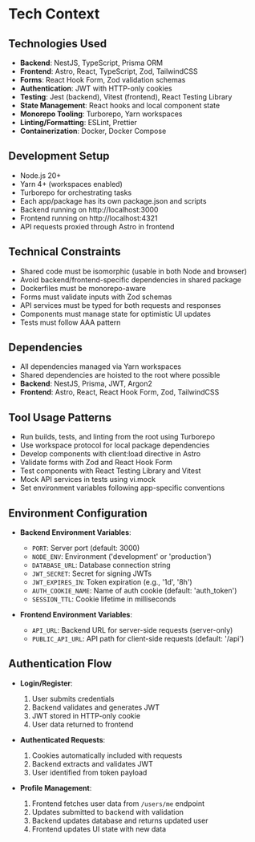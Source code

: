 # Tech Context

## Technologies Used

- **Backend**: NestJS, TypeScript, Prisma ORM
- **Frontend**: Astro, React, TypeScript, Zod, TailwindCSS
- **Forms**: React Hook Form, Zod validation schemas
- **Authentication**: JWT with HTTP-only cookies
- **Testing**: Jest (backend), Vitest (frontend), React Testing Library
- **State Management**: React hooks and local component state
- **Monorepo Tooling**: Turborepo, Yarn workspaces
- **Linting/Formatting**: ESLint, Prettier
- **Containerization**: Docker, Docker Compose

## Development Setup

- Node.js 20+
- Yarn 4+ (workspaces enabled)
- Turborepo for orchestrating tasks
- Each app/package has its own package.json and scripts
- Backend running on http://localhost:3000
- Frontend running on http://localhost:4321
- API requests proxied through Astro in frontend

## Technical Constraints

- Shared code must be isomorphic (usable in both Node and browser)
- Avoid backend/frontend-specific dependencies in shared package
- Dockerfiles must be monorepo-aware
- Forms must validate inputs with Zod schemas
- API services must be typed for both requests and responses
- Components must manage state for optimistic UI updates
- Tests must follow AAA pattern

## Dependencies

- All dependencies managed via Yarn workspaces
- Shared dependencies are hoisted to the root where possible
- **Backend**: NestJS, Prisma, JWT, Argon2
- **Frontend**: Astro, React, React Hook Form, Zod, TailwindCSS

## Tool Usage Patterns

- Run builds, tests, and linting from the root using Turborepo
- Use workspace protocol for local package dependencies
- Develop components with client:load directive in Astro
- Validate forms with Zod and React Hook Form
- Test components with React Testing Library and Vitest
- Mock API services in tests using vi.mock
- Set environment variables following app-specific conventions

## Environment Configuration

- **Backend Environment Variables**:

  - `PORT`: Server port (default: 3000)
  - `NODE_ENV`: Environment ('development' or 'production')
  - `DATABASE_URL`: Database connection string
  - `JWT_SECRET`: Secret for signing JWTs
  - `JWT_EXPIRES_IN`: Token expiration (e.g., '1d', '8h')
  - `AUTH_COOKIE_NAME`: Name of auth cookie (default: 'auth_token')
  - `SESSION_TTL`: Cookie lifetime in milliseconds

- **Frontend Environment Variables**:
  - `API_URL`: Backend URL for server-side requests (server-only)
  - `PUBLIC_API_URL`: API path for client-side requests (default: '/api')

## Authentication Flow

- **Login/Register**:

  1. User submits credentials
  2. Backend validates and generates JWT
  3. JWT stored in HTTP-only cookie
  4. User data returned to frontend

- **Authenticated Requests**:

  1. Cookies automatically included with requests
  2. Backend extracts and validates JWT
  3. User identified from token payload

- **Profile Management**:
  1. Frontend fetches user data from `/users/me` endpoint
  2. Updates submitted to backend with validation
  3. Backend updates database and returns updated user
  4. Frontend updates UI state with new data
